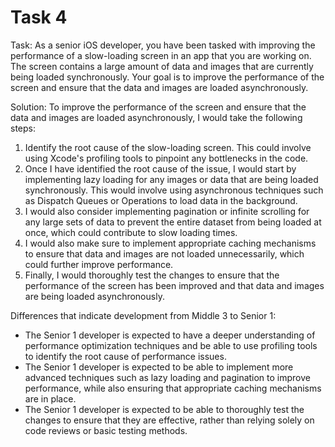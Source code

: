 # Task 4

Task: As a senior iOS developer, you have been tasked with improving the
performance of a slow-loading screen in an app that you are working on. The
screen contains a large amount of data and images that are currently being
loaded synchronously. Your goal is to improve the performance of the screen and
ensure that the data and images are loaded asynchronously.

Solution: To improve the performance of the screen and ensure that the data and
images are loaded asynchronously, I would take the following steps:

1. Identify the root cause of the slow-loading screen. This could involve using
   Xcode's profiling tools to pinpoint any bottlenecks in the code.
2. Once I have identified the root cause of the issue, I would start by
   implementing lazy loading for any images or data that are being loaded
   synchronously. This would involve using asynchronous techniques such as
   Dispatch Queues or Operations to load data in the background.
3. I would also consider implementing pagination or infinite scrolling for any
   large sets of data to prevent the entire dataset from being loaded at once,
   which could contribute to slow loading times.
4. I would also make sure to implement appropriate caching mechanisms to ensure
   that data and images are not loaded unnecessarily, which could further
   improve performance.
5. Finally, I would thoroughly test the changes to ensure that the performance
   of the screen has been improved and that data and images are being loaded
   asynchronously.

Differences that indicate development from Middle 3 to Senior 1:

-   The Senior 1 developer is expected to have a deeper understanding of
    performance optimization techniques and be able to use profiling tools to
    identify the root cause of performance issues.
-   The Senior 1 developer is expected to be able to implement more advanced
    techniques such as lazy loading and pagination to improve performance, while
    also ensuring that appropriate caching mechanisms are in place.
-   The Senior 1 developer is expected to be able to thoroughly test the changes
    to ensure that they are effective, rather than relying solely on code
    reviews or basic testing methods.
